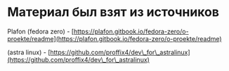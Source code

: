 # Материал был взят из источников

Plafon (fedora zero) - [https://plafon.gitbook.io/fedora-zero/o-proekte/readme](https://plafon.gitbook.io/fedora-zero/o-proekte/readme)

(astra linux) - [https://github.com/proffix4/dev\_for\_astralinux](https://github.com/proffix4/dev\_for\_astralinux)
